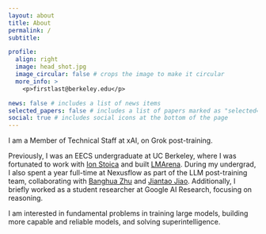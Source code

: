 ```yaml
---
layout: about
title: About
permalink: /
subtitle: 

profile:
  align: right
  image: head_shot.jpg
  image_circular: false # crops the image to make it circular
  more_info: >
    <p>firstlast@berkeley.edu</p>

news: false # includes a list of news items
selected_papers: false # includes a list of papers marked as "selected={true}"
social: true # includes social icons at the bottom of the page
---
```


I am a Member of Technical Staff at xAI, on Grok post-training.

Previously, I was an EECS undergraduate at UC Berkeley, where I was fortunated to work with [Ion Stoica](https://people.eecs.berkeley.edu/~istoica/) and built [LMArena](https://lmarena.ai/). During my undergrad, I also spent a year full-time at Nexusflow as part of the LLM post-training team, collaborating with [Banghua Zhu](https://people.eecs.berkeley.edu/~banghua/) and [Jiantao Jiao](https://people.eecs.berkeley.edu/~jiantao/). Additionally, I briefly worked as a student researcher at Google AI Research, focusing on reasoning.

I am interested in fundamental problems in training large models, building more capable and reliable models, and solving superintelligence.
